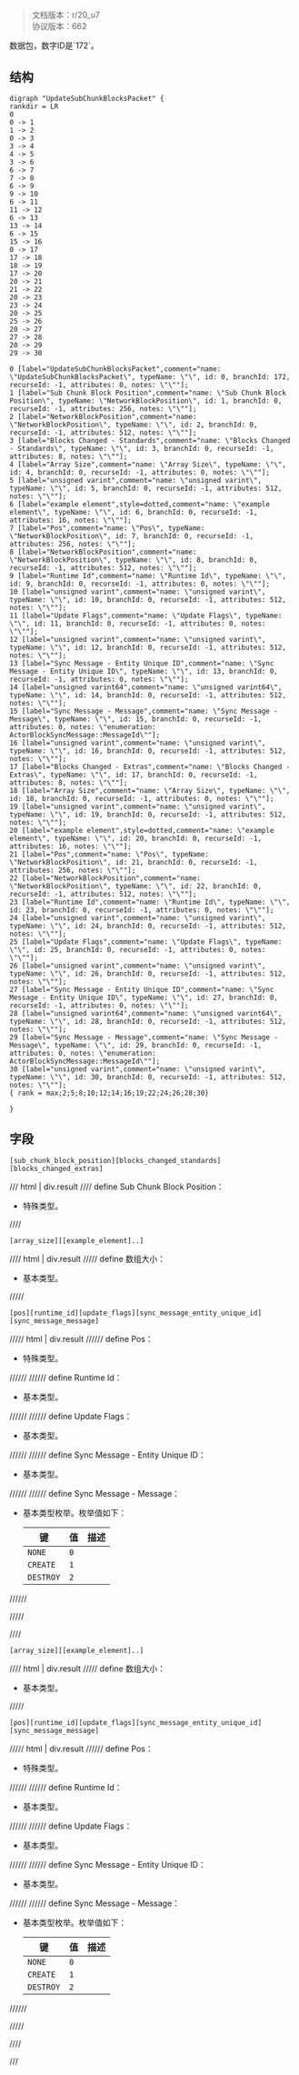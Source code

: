 # <!-- md:samp UpdateSubChunkBlocksPacket -->

> 文档版本：r/20_u7<br/>协议版本：662

<!-- md:samp UpdateSubChunkBlocksPacket -->数据包，数字ID是`172`。

## 结构

```viz
digraph "UpdateSubChunkBlocksPacket" {
rankdir = LR
0
0 -> 1
1 -> 2
0 -> 3
3 -> 4
4 -> 5
3 -> 6
6 -> 7
7 -> 8
6 -> 9
9 -> 10
6 -> 11
11 -> 12
6 -> 13
13 -> 14
6 -> 15
15 -> 16
0 -> 17
17 -> 18
18 -> 19
17 -> 20
20 -> 21
21 -> 22
20 -> 23
23 -> 24
20 -> 25
25 -> 26
20 -> 27
27 -> 28
20 -> 29
29 -> 30

0 [label="UpdateSubChunkBlocksPacket",comment="name: \"UpdateSubChunkBlocksPacket\", typeName: \"\", id: 0, branchId: 172, recurseId: -1, attributes: 0, notes: \"\""];
1 [label="Sub Chunk Block Position",comment="name: \"Sub Chunk Block Position\", typeName: \"NetworkBlockPosition\", id: 1, branchId: 0, recurseId: -1, attributes: 256, notes: \"\""];
2 [label="NetworkBlockPosition",comment="name: \"NetworkBlockPosition\", typeName: \"\", id: 2, branchId: 0, recurseId: -1, attributes: 512, notes: \"\""];
3 [label="Blocks Changed - Standards",comment="name: \"Blocks Changed - Standards\", typeName: \"\", id: 3, branchId: 0, recurseId: -1, attributes: 8, notes: \"\""];
4 [label="Array Size",comment="name: \"Array Size\", typeName: \"\", id: 4, branchId: 0, recurseId: -1, attributes: 0, notes: \"\""];
5 [label="unsigned varint",comment="name: \"unsigned varint\", typeName: \"\", id: 5, branchId: 0, recurseId: -1, attributes: 512, notes: \"\""];
6 [label="example element",style=dotted,comment="name: \"example element\", typeName: \"\", id: 6, branchId: 0, recurseId: -1, attributes: 16, notes: \"\""];
7 [label="Pos",comment="name: \"Pos\", typeName: \"NetworkBlockPosition\", id: 7, branchId: 0, recurseId: -1, attributes: 256, notes: \"\""];
8 [label="NetworkBlockPosition",comment="name: \"NetworkBlockPosition\", typeName: \"\", id: 8, branchId: 0, recurseId: -1, attributes: 512, notes: \"\""];
9 [label="Runtime Id",comment="name: \"Runtime Id\", typeName: \"\", id: 9, branchId: 0, recurseId: -1, attributes: 0, notes: \"\""];
10 [label="unsigned varint",comment="name: \"unsigned varint\", typeName: \"\", id: 10, branchId: 0, recurseId: -1, attributes: 512, notes: \"\""];
11 [label="Update Flags",comment="name: \"Update Flags\", typeName: \"\", id: 11, branchId: 0, recurseId: -1, attributes: 0, notes: \"\""];
12 [label="unsigned varint",comment="name: \"unsigned varint\", typeName: \"\", id: 12, branchId: 0, recurseId: -1, attributes: 512, notes: \"\""];
13 [label="Sync Message - Entity Unique ID",comment="name: \"Sync Message - Entity Unique ID\", typeName: \"\", id: 13, branchId: 0, recurseId: -1, attributes: 0, notes: \"\""];
14 [label="unsigned varint64",comment="name: \"unsigned varint64\", typeName: \"\", id: 14, branchId: 0, recurseId: -1, attributes: 512, notes: \"\""];
15 [label="Sync Message - Message",comment="name: \"Sync Message - Message\", typeName: \"\", id: 15, branchId: 0, recurseId: -1, attributes: 0, notes: \"enumeration: ActorBlockSyncMessage::MessageId\""];
16 [label="unsigned varint",comment="name: \"unsigned varint\", typeName: \"\", id: 16, branchId: 0, recurseId: -1, attributes: 512, notes: \"\""];
17 [label="Blocks Changed - Extras",comment="name: \"Blocks Changed - Extras\", typeName: \"\", id: 17, branchId: 0, recurseId: -1, attributes: 8, notes: \"\""];
18 [label="Array Size",comment="name: \"Array Size\", typeName: \"\", id: 18, branchId: 0, recurseId: -1, attributes: 0, notes: \"\""];
19 [label="unsigned varint",comment="name: \"unsigned varint\", typeName: \"\", id: 19, branchId: 0, recurseId: -1, attributes: 512, notes: \"\""];
20 [label="example element",style=dotted,comment="name: \"example element\", typeName: \"\", id: 20, branchId: 0, recurseId: -1, attributes: 16, notes: \"\""];
21 [label="Pos",comment="name: \"Pos\", typeName: \"NetworkBlockPosition\", id: 21, branchId: 0, recurseId: -1, attributes: 256, notes: \"\""];
22 [label="NetworkBlockPosition",comment="name: \"NetworkBlockPosition\", typeName: \"\", id: 22, branchId: 0, recurseId: -1, attributes: 512, notes: \"\""];
23 [label="Runtime Id",comment="name: \"Runtime Id\", typeName: \"\", id: 23, branchId: 0, recurseId: -1, attributes: 0, notes: \"\""];
24 [label="unsigned varint",comment="name: \"unsigned varint\", typeName: \"\", id: 24, branchId: 0, recurseId: -1, attributes: 512, notes: \"\""];
25 [label="Update Flags",comment="name: \"Update Flags\", typeName: \"\", id: 25, branchId: 0, recurseId: -1, attributes: 0, notes: \"\""];
26 [label="unsigned varint",comment="name: \"unsigned varint\", typeName: \"\", id: 26, branchId: 0, recurseId: -1, attributes: 512, notes: \"\""];
27 [label="Sync Message - Entity Unique ID",comment="name: \"Sync Message - Entity Unique ID\", typeName: \"\", id: 27, branchId: 0, recurseId: -1, attributes: 0, notes: \"\""];
28 [label="unsigned varint64",comment="name: \"unsigned varint64\", typeName: \"\", id: 28, branchId: 0, recurseId: -1, attributes: 512, notes: \"\""];
29 [label="Sync Message - Message",comment="name: \"Sync Message - Message\", typeName: \"\", id: 29, branchId: 0, recurseId: -1, attributes: 0, notes: \"enumeration: ActorBlockSyncMessage::MessageId\""];
30 [label="unsigned varint",comment="name: \"unsigned varint\", typeName: \"\", id: 30, branchId: 0, recurseId: -1, attributes: 512, notes: \"\""];
{ rank = max;2;5;8;10;12;14;16;19;22;24;26;28;30}

}

```

## 字段

```title='UpdateSubChunkBlocksPacket'
[sub_chunk_block_position][blocks_changed_standards][blocks_changed_extras]
```

/// html | div.result
//// define
Sub Chunk Block Position：[<!-- md:samp NetworkBlockPosition -->](../types/networkblockposition.md)

- 特殊类型。


////
```title='Blocks Changed - Standards'
[array_size][[example_element]..]
```

//// html | div.result
///// define
数组大小：<!-- md:samp unsigned varint -->

- 基本类型。


/////
```title='示例元素'
[pos][runtime_id][update_flags][sync_message_entity_unique_id][sync_message_message]
```

///// html | div.result
////// define
Pos：[<!-- md:samp NetworkBlockPosition -->](../types/networkblockposition.md)

- 特殊类型。


//////
////// define
Runtime Id：<!-- md:samp unsigned varint -->

- 基本类型。


//////
////// define
Update Flags：<!-- md:samp unsigned varint -->

- 基本类型。


//////
////// define
Sync Message - Entity Unique ID：<!-- md:samp unsigned varint64 -->

- 基本类型。


//////
////// define
Sync Message - Message：<!-- md:samp unsigned varint -->

- 基本类型枚举。枚举值如下：

  |键|值|描述|
  |---|---|---|
  |`NONE`|`0`||
  |`CREATE`|`1`||
  |`DESTROY`|`2`||



//////

/////

////
```title='Blocks Changed - Extras'
[array_size][[example_element]..]
```

//// html | div.result
///// define
数组大小：<!-- md:samp unsigned varint -->

- 基本类型。


/////
```title='示例元素'
[pos][runtime_id][update_flags][sync_message_entity_unique_id][sync_message_message]
```

///// html | div.result
////// define
Pos：[<!-- md:samp NetworkBlockPosition -->](../types/networkblockposition.md)

- 特殊类型。


//////
////// define
Runtime Id：<!-- md:samp unsigned varint -->

- 基本类型。


//////
////// define
Update Flags：<!-- md:samp unsigned varint -->

- 基本类型。


//////
////// define
Sync Message - Entity Unique ID：<!-- md:samp unsigned varint64 -->

- 基本类型。


//////
////// define
Sync Message - Message：<!-- md:samp unsigned varint -->

- 基本类型枚举。枚举值如下：

  |键|值|描述|
  |---|---|---|
  |`NONE`|`0`||
  |`CREATE`|`1`||
  |`DESTROY`|`2`||



//////

/////

////

///


